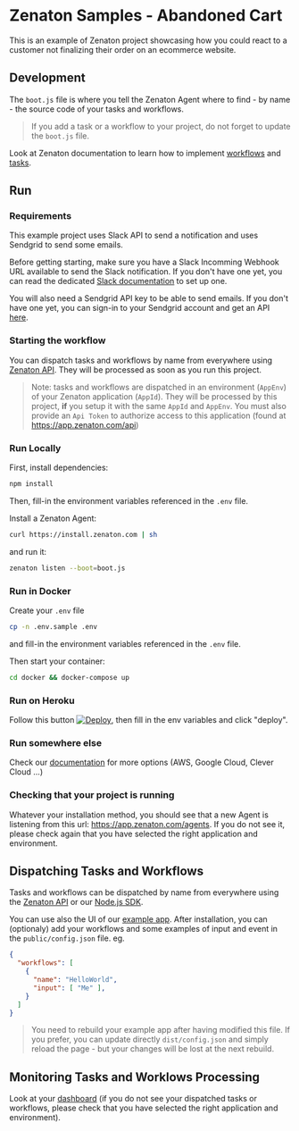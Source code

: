 # Zenaton Samples - Abandoned Cart

This is an example of Zenaton project showcasing how you could react to a customer not finalizing their order on an ecommerce website.

## Development

The `boot.js` file is where you tell the Zenaton Agent where to find - by name - the source code of your tasks and workflows.

> If you add a task or a workflow to your project, do not forget to update the `boot.js` file.

Look at Zenaton documentation to learn how to implement [workflows](https://docs.zenaton.com/workflows/implementation/) and [tasks](https://docs.zenaton.com/tasks/implementation/).

## Run

### Requirements

This example project uses Slack API to send a notification and uses Sendgrid to send some emails.

Before getting starting, make sure you have a Slack Incomming Webhook URL available to send the Slack notification.
If you don't have one yet, you can read the dedicated [Slack documentation](https://api.slack.com/messaging/webhooks)
to set up one.

You will also need a Sendgrid API key to be able to send emails. If you don't have one yet, you can sign-in to your
Sendgrid account and get an API [here](https://app.sendgrid.com/settings/api_keys).

### Starting the workflow

You can dispatch tasks and workflows by name from everywhere using [Zenaton API](https://docs.zenaton.com/client/graphql-api/).
They will be processed as soon as you run this project.

> Note: tasks and workflows are dispatched in an environment (`AppEnv`) of your Zenaton application (`AppId`).
They will be processed by this project, **if** you setup it with the same `AppId` and `AppEnv`. You must also provide an `Api Token`
to authorize access to this application (found at https://app.zenaton.com/api)

### Run Locally

First, install dependencies:

```sh
npm install
```

Then, fill-in the environment variables referenced in the `.env` file.

Install a Zenaton Agent:

```sh
curl https://install.zenaton.com | sh
```

and run it:

```sh
zenaton listen --boot=boot.js
```

### Run in Docker

Create your `.env` file

```sh
cp -n .env.sample .env
```

and fill-in the environment variables referenced in the `.env` file.

Then start your container:

```sh
cd docker && docker-compose up
```

### Run on Heroku

Follow this button [![Deploy](https://www.herokucdn.com/deploy/button.svg)](https://heroku.com/deploy), then fill in the env variables and click "deploy".

### Run somewhere else

Check our [documentation](https://docs.zenaton.com/going-to-production/) for more options (AWS, Google Cloud, Clever Cloud ...)

### Checking that your project is running

Whatever your installation method, you should see that a new Agent is listening from this url: https://app.zenaton.com/agents. If you do not
see it, please check again that you have selected the right application and environment.

## Dispatching Tasks and Workflows

Tasks and workflows can be dispatched by name from everywhere using the [Zenaton API](https://docs.zenaton.com/client/graphql-api/)
or our [Node.js SDK](https://github.com/zenaton/zenaton-node).

You can use also the UI of our [example app](https://github.com/zenaton/nodejs-example-app). After installation, you can (optionaly) add
your workflows and some examples of input and event in the `public/config.json` file. eg.

```json
{
  "workflows": [
    {
      "name": "HelloWorld",
      "input": [ "Me" ],
    }
  ]
}
```

> You need to rebuild your example app after having modified this file. If you prefer, you can update directly `dist/config.json` and simply reload the page - but your changes will be lost at the next rebuild.

## Monitoring Tasks and Worklows Processing

Look at your [dashboard](https://app.zenaton.com/workflows) (if you do not see your dispatched tasks or workflows, please check that you have selected the right application and environment).
